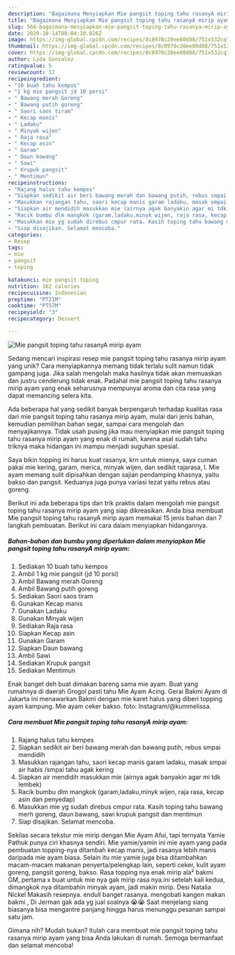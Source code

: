 ```yaml
---
description: "Bagaimana Menyiapkan Mie pangsit toping tahu rasanyA mirip ayam, Bisa Manjain Lidah"
title: "Bagaimana Menyiapkan Mie pangsit toping tahu rasanyA mirip ayam, Bisa Manjain Lidah"
slug: 564-bagaimana-menyiapkan-mie-pangsit-toping-tahu-rasanya-mirip-ayam-bisa-manjain-lidah
date: 2020-10-14T08:04:10.026Z
image: https://img-global.cpcdn.com/recipes/8c8978c20ee80d88/751x532cq70/mie-pangsit-toping-tahu-rasanya-mirip-ayam-foto-resep-utama.jpg
thumbnail: https://img-global.cpcdn.com/recipes/8c8978c20ee80d88/751x532cq70/mie-pangsit-toping-tahu-rasanya-mirip-ayam-foto-resep-utama.jpg
cover: https://img-global.cpcdn.com/recipes/8c8978c20ee80d88/751x532cq70/mie-pangsit-toping-tahu-rasanya-mirip-ayam-foto-resep-utama.jpg
author: Lida Gonzalez
ratingvalue: 5
reviewcount: 12
recipeingredient:
- "10 buah tahu kempos"
- "1 kg mie pangsit jd 10 porsi"
- " Bawang merah Goreng"
- " Bawang putih goreng"
- " Saori saos tiram"
- " Kecap manis"
- " Ladaku"
- " Minyak wijen"
- " Raja rasa"
- " Kecap asin"
- " Garam"
- " Daun bawang"
- " Sawi"
- " Krupuk pangsit"
- " Mentimun"
recipeinstructions:
- "Rajang halus tahu kempes"
- "Siapkan sedikit air beri bawang merah dan bawang putih, rebus smpai mendidih"
- "Masukkan rajangan tahu, saori kecap manis garam ladaku, masak smpai air habis /smpai tahu agak kering"
- "Siapkan air mendidih masukkan mie (airnya agak banyakin agar mi tdk lembek)"
- "Racik bumbu dlm mangkok (garam,ladaku,minyk wijen, raja rasa, kecap asin dan penyedap)"
- "Masukkan mie yg sudah direbus cmpur rata. Kasih toping tahu bawang merh goreng, daun bawang, sawi krupuk pangsit dan mentimun"
- "Siap disajikan. Selamat mencoba."
categories:
- Resep
tags:
- mie
- pangsit
- toping

katakunci: mie pangsit toping 
nutrition: 162 calories
recipecuisine: Indonesian
preptime: "PT21M"
cooktime: "PT57M"
recipeyield: "3"
recipecategory: Dessert

---
```



![Mie pangsit toping tahu rasanyA mirip ayam](https://img-global.cpcdn.com/recipes/8c8978c20ee80d88/751x532cq70/mie-pangsit-toping-tahu-rasanya-mirip-ayam-foto-resep-utama.jpg)

Sedang mencari inspirasi resep mie pangsit toping tahu rasanya mirip ayam yang unik? Cara menyiapkannya memang tidak terlalu sulit namun tidak gampang juga. Jika salah mengolah maka hasilnya tidak akan memuaskan dan justru cenderung tidak enak. Padahal mie pangsit toping tahu rasanya mirip ayam yang enak seharusnya mempunyai aroma dan cita rasa yang dapat memancing selera kita.

Ada beberapa hal yang sedikit banyak berpengaruh terhadap kualitas rasa dari mie pangsit toping tahu rasanya mirip ayam, mulai dari jenis bahan, kemudian pemilihan bahan segar, sampai cara mengolah dan menyajikannya. Tidak usah pusing jika mau menyiapkan mie pangsit toping tahu rasanya mirip ayam yang enak di rumah, karena asal sudah tahu triknya maka hidangan ini mampu menjadi suguhan spesial.

Saya bikin topping ini harus kuat rasanya, krn untuk mienya, saya cuman pakai mie kering, garam, merica, minyak wijen, dan sedikit rajarasa, l. Mie ayam memang sulit dipisahkan dengan sajian pendamping khasnya, yaitu bakso dan pangsit. Keduanya juga punya variasi lezat yaitu rebus atau goreng.


Berikut ini ada beberapa tips dan trik praktis dalam mengolah mie pangsit toping tahu rasanya mirip ayam yang siap dikreasikan. Anda bisa membuat Mie pangsit toping tahu rasanyA mirip ayam memakai 15 jenis bahan dan 7 langkah pembuatan. Berikut ini cara dalam menyiapkan hidangannya.

<!--inarticleads1-->

##### Bahan-bahan dan bumbu yang diperlukan dalam menyiapkan Mie pangsit toping tahu rasanyA mirip ayam:

1. Sediakan 10 buah tahu kempos
1. Ambil 1 kg mie pangsit (jd 10 porsi)
1. Ambil  Bawang merah Goreng
1. Ambil  Bawang putih goreng
1. Sediakan  Saori saos tiram
1. Gunakan  Kecap manis
1. Gunakan  Ladaku
1. Gunakan  Minyak wijen
1. Sediakan  Raja rasa
1. Siapkan  Kecap asin
1. Gunakan  Garam
1. Siapkan  Daun bawang
1. Ambil  Sawi
1. Sediakan  Krupuk pangsit
1. Sediakan  Mentimun


Enak banget deh buat dimakan bareng sama mie ayam. Buat yang rumahnya di daerah Grogol pasti tahu Mie Ayam Acing. Gerai Bakmi Ayam di Jakarta ini menawarkan Bakmi dengan mie karet halus yang diberi topping ayam kampung. Mie ayam ceker bakso. foto: Instagram/@kummelissa. 

<!--inarticleads2-->

##### Cara membuat Mie pangsit toping tahu rasanyA mirip ayam:

1. Rajang halus tahu kempes
1. Siapkan sedikit air beri bawang merah dan bawang putih, rebus smpai mendidih
1. Masukkan rajangan tahu, saori kecap manis garam ladaku, masak smpai air habis /smpai tahu agak kering
1. Siapkan air mendidih masukkan mie (airnya agak banyakin agar mi tdk lembek)
1. Racik bumbu dlm mangkok (garam,ladaku,minyk wijen, raja rasa, kecap asin dan penyedap)
1. Masukkan mie yg sudah direbus cmpur rata. Kasih toping tahu bawang merh goreng, daun bawang, sawi krupuk pangsit dan mentimun
1. Siap disajikan. Selamat mencoba.


Sekilas secara tekstur mie mirip dengan Mie Ayam Afui, tapi ternyata Yamie Pathuk punya ciri khasnya sendiri. Mie yamie/yamin ini mie ayam yang pada pembuatan topping-nya ditambah kecap manis, jadi rasanya lebih manis daripada mie ayam biasa. Selain itu mie yamie juga bisa ditambahkan macam-macam makanan penyerta/pelengkap lain, seperti ceker, kulit ayam goreng, pangsit goreng, bakso. Rasa topping nya enak mirip ala² bakmi GM,.pertama x buat untuk mie nya gak mirip rasa nya.ini setelah kali kedua, dimangkok nya ditambahin minyak ayam, jadi makin mirip. Desi Natalia Nickel Makasih resepnya. endull banget rasanya. mengobati kangen makan bakmi , Di Jerman gak ada yg jual soalnya 😭😭 Saat menjelang siang biasanya bisa mengantre panjang hingga harus menunggu pesanan sampai satu jam. 

Gimana nih? Mudah bukan? Itulah cara membuat mie pangsit toping tahu rasanya mirip ayam yang bisa Anda lakukan di rumah. Semoga bermanfaat dan selamat mencoba!
